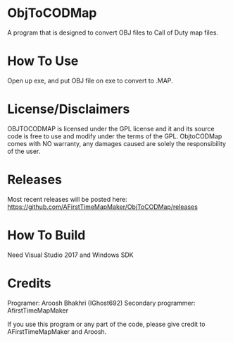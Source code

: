 # ObjToCODMap
A program that is designed to convert OBJ files to Call of Duty map files.

# How To Use
Open up exe, and put OBJ file on exe to convert to .MAP.

# License/Disclaimers
OBJTOCODMAP is licensed under the GPL license and it and its source code is free to use and modify under the terms of the GPL. ObjtoCODMap comes with NO warranty, any damages caused are solely the responsibility of the user.


# Releases
Most recent releases will be posted here:
https://github.com/AFirstTimeMapMaker/ObjToCODMap/releases

# How To Build
Need Visual Studio 2017
and Windows SDK


# Credits
Programer: Aroosh Bhakhri (IGhost692) 
Secondary programmer: AfirstTimeMapMaker

If you use this program or any part of the code, please give credit to AFirstTimeMapMaker and Aroosh. 
